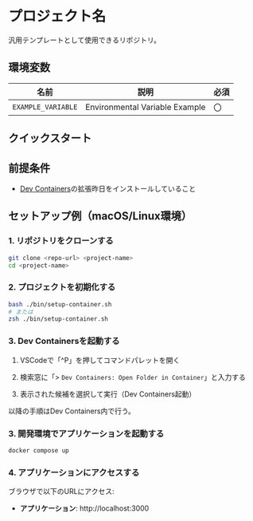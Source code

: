 # プロジェクト名

汎用テンプレートとして使用できるリポジトリ。

## 環境変数

|名前|説明|必須|
|---|---|---|
|`EXAMPLE_VARIABLE`|Environmental Variable Example|〇|

## クイックスタート

## 前提条件

- [Dev Containers](https://containers.dev/)の拡張昨日をインストールしていること

## セットアップ例（macOS/Linux環境）

### 1. リポジトリをクローンする

```bash
git clone <repo-url> <project-name>
cd <project-name>
```

### 2. プロジェクトを初期化する

```bash
bash ./bin/setup-container.sh
# または
zsh ./bin/setup-container.sh
```

### 3. Dev Containersを起動する

1. VSCodeで「^P」を押してコマンドパレットを開く

2. 検索窓に「> `Dev Containers: Open Folder in Container`」と入力する

3. 表示された候補を選択して実行（Dev Containers起動）

以降の手順はDev Containers内で行う。

### 3. 開発環境でアプリケーションを起動する

```bash
docker compose up
```

### 4. アプリケーションにアクセスする

ブラウザで以下のURLにアクセス:
- **アプリケーション**: http://localhost:3000
